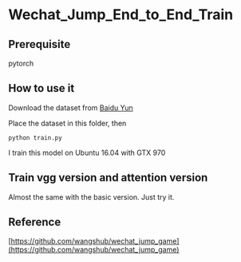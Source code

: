 # Wechat_Jump_End_to_End_Train

## Prerequisite

pytorch

## How to use it

Download the dataset from [Baidu Yun](https://pan.baidu.com/s/1o9NNvqq)

Place the dataset in this folder, then

```
python train.py

```
I train this model on Ubuntu 16.04 with GTX 970

## Train vgg version and attention version

Almost the same with the basic version. Just try it.

## Reference

[https://github.com/wangshub/wechat_jump_game](https://github.com/wangshub/wechat_jump_game)